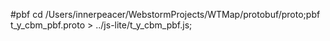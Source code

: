 #pbf
cd /Users/innerpeacer/WebstormProjects/WTMap/protobuf/proto;pbf t_y_cbm_pbf.proto > ../js-lite/t_y_cbm_pbf.js;
